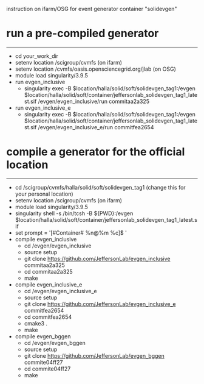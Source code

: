 instruction on ifarm/OSG for event generator container "solidevgen"

# run a pre-compiled generator
--------------------
* cd your_work_dir
* setenv location /scigroup/cvmfs (on ifarm)
* setenv location /cvmfs/oasis.opensciencegrid.org/jlab (on OSG)
* module load singularity/3.9.5
* run evgen_inclusive
  * singularity exec -B $location/halla/solid/soft/solidevgen_tag1:/evgen $location/halla/solid/soft/container/jeffersonlab_solidevgen_tag1_latest.sif /evgen/evgen_inclusive/run commitaa2a325
* run evgen_inclusive_e
  * singularity exec -B $location/halla/solid/soft/solidevgen_tag1:/evgen $location/halla/solid/soft/container/jeffersonlab_solidevgen_tag1_latest.sif /evgen/evgen_inclusive_e/run commitfea2654

# compile a generator for the official location
--------------------
* cd /scigroup/cvmfs/halla/solid/soft/solidevgen_tag1 (change this for your personal location)
* setenv location /scigroup/cvmfs (on ifarm)
* module load singularity/3.9.5
* singularity shell -s /bin/tcsh -B ${PWD}:/evgen $location/halla/solid/soft/container/jeffersonlab_solidevgen_tag1_latest.sif
* set prompt = '[#Container# %n@%m %c]$ '
* compile evgen_inclusive
  * cd /evgen/evgen_inclusive
  * source setup 
  * git clone https://github.com/JeffersonLab/evgen_inclusive commitaa2a325
  * cd commitaa2a325
  * make
* compile evgen_inclusive_e
  * cd /evgen/evgen_inclusive_e
  * source setup
  * git clone https://github.com/JeffersonLab/evgen_inclusive_e commitfea2654
  * cd commitfea2654
  * cmake3 .
  * make
* compile evgen_bggen
  * cd /evgen/evgen_bggen
  * source setup
  * git clone https://github.com/JeffersonLab/evgen_bggen commite04ff27
  * cd commite04ff27
  * make
